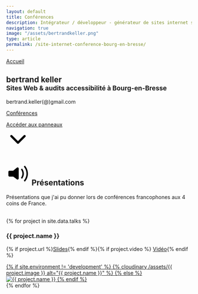```yaml
---
layout: default
title: Conférences
description: Intégrateur / développeur - générateur de sites internet statiques, déclinaison HTML/CSS à Rouen, Low-Tech et éco-conception
navigation: true
image: "/assets/bertrandkeller.png"
type: article
permalink: /site-internet-conference-bourg-en-bresse/
---
```


<style type="text/css">
    {% capture include_to_scssify %}
      {% include onepage.scss %}
    {% endcapture %}
    {{ include_to_scssify | scssify }}
</style>

<section class="panel panel-first bg-black">
  <a href="/" class="nav-back">Accueil</a>
  <div class="panel_int">
    <h1>bertrand keller<br><small>Sites Web & audits accessibilité à Bourg-en-Bresse</small></h1>
    <p>bertrand.keller(@)gmail.com</p>
    <p class="anchor"><a href="#id-presentation">Conférences</a></p>
    <p class="anchor arrow">
      <a href="#id-portfolio">Accéder aux panneaux<br>
        <svg xmlns="http://www.w3.org/2000/svg" xmlns:xlink="http://www.w3.org/1999/xlink" x="0" y="0" width="64px" height="64px" viewBox="0 0 64 64" enable-background="new 0 0 64 64" xml:space="preserve">
          <g id="ARROW__x2F__DOWN_1" enable-background="new">
            <g id="ARROW__x2F__DOWN">
              <g>
                <path d="M53,23c0-1.657-1.343-3-3-3c-0.809,0-1.542,0.321-2.082,0.841l-0.001-0.001L31.993,36.764L16.275,21.046
                    C15.725,20.406,14.91,20,14,20c-1.657,0-3,1.343-3,3c0,0.805,0.318,1.536,0.835,2.075l-0.008,0.008l18,18l0.001-0.001
                    C30.374,43.648,31.139,44,31.987,44c0.002,0,0.004,0,0.007,0c0.002,0,0.004,0,0.007,0c0.849,0,1.612-0.352,2.159-0.918
                    l0.001,0.001l18-18l-0.001-0.001C52.68,24.543,53,23.809,53,23z" />
              </g>
            </g>
          </g>
        </svg>
      </a>
    </p>
  </div>
</section>
<section id="id-presentation" class="panel">
  <h2>
    <svg version="1.1" id="Layer_1" xmlns="http://www.w3.org/2000/svg" xmlns:xlink="http://www.w3.org/1999/xlink" x="0px"
      y="0px" width="64px" height="64px" viewBox="0 0 64 64" enable-background="new 0 0 64 64" xml:space="preserve">
      <g id="VOLUME_2_1_" enable-background="new">
        <g id="VOLUME_2">
          <g>
            <path d="M50.701,10.128l-2.848,2.848C52.292,18.07,55,24.712,55,32s-2.708,13.93-7.146,19.023l2.848,2.849
                        C55.861,48.049,59,40.393,59,32C59,23.607,55.861,15.951,50.701,10.128z M31,15c-0.721,0-1.374,0.265-1.891,0.689L29.1,15.678
                        l-10.162,8.315H8.992v0.008C7.339,24.006,6,25.346,6,27v10c0,1.657,1.343,3,3,3h10.024l10.211,7.426l0.005-0.007
                        C29.736,47.781,30.34,48,31,48c1.657,0,3-1.343,3-3V18C34,16.343,32.657,15,31,15z M42.902,17.926l-2.846,2.847
                        C42.52,23.852,44,27.75,44,32s-1.48,8.148-3.943,11.227l2.846,2.848C46.083,42.26,48,37.355,48,32
                        C48,26.645,46.083,21.74,42.902,17.926z" />
          </g>
        </g>
      </g>
    </svg>
    Présentations</h2>
  <p>Présentations que j'ai pu donner lors de conférences francophones aux 4 coins de France.</p>
  <br>
  <div class="gallery">
    {% for project in site.data.talks %}
    <div class="gallery-module">
      <h3>{{ project.name }}</h3>
      <p>{% if project.url %}<a href="{{ project.url }}">Slides</a>{% endif %}{% if project.video %} <a href="{{ project.video }}">Vidéo</a>{%
        endif %}</p>
      <a class="venobox" href="{{ project.url }}">
        {% if site.environment != 'development' %}
        {% cloudinary /assets/{{ project.image }} alt="{{ project.name }}" %}
        {% else %}
        <img src="/assets/{{ project.image }}" alt="{{ project.name }}">
        {% endif %}
      </a>
    </div>
    {% endfor %}
  </div>
</section>
<script src="{{ site.url }}/assets/js/smoothscroll.js"></script>
